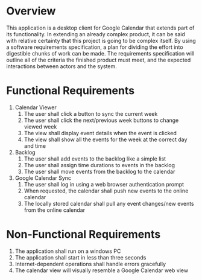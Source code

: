 ﻿# Overview

This application is a desktop client for Google Calendar that extends part of its functionality. In extending an already complex product, it can be said with relative certainty that this project is going to be complex itself. By using a software requirements specification, a plan for dividing the effort into digestible chunks of work  can be made. The requirements specification will outline all of the criteria the finished product must meet, and the expected interactions between actors and the system.

# Functional Requirements

1. Calendar Viewer
   1. The user shall click a button to sync the current week
   2. The user shall click the next/previous week buttons to change viewed week
   3. The view shall display event details when the event is clicked 
   4. The view shall show all the events for the week at the correct day and time
2. Backlog
   1. The user shall add events to the backlog like a simple list
   2. The user shall assign time durations to events in the backlog
   3. The user shall move events from the backlog to the calendar
3. Google Calendar Sync
   1. The user shall log in using a web browser authentication prompt
   2. When requested, the calendar shall push new events to the online calendar
   3. The locally stored calendar shall pull any event changes/new events from the online calendar

# Non-Functional Requirements

1. The application shall run on a windows PC
2. The application shall start in less than three seconds
3. Internet-dependent operations shall handle errors gracefully
4. The calendar view will visually resemble a Google Calendar web view
